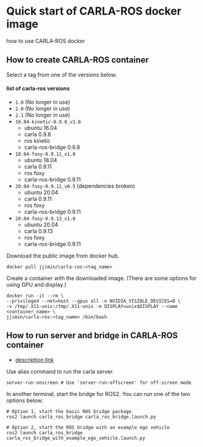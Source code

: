 # Quick start of CARLA-ROS docker image
how to use CARLA-ROS docker

## How to create CARLA-ROS container

Select a tag from one of the versions below.
#### list of carla-ros versions
* `1.0` (No longer in use)
* `2.0` (No longer in use)
* `2.1` (No longer in use)
* `16.04-kinetic-0.9.8_v1.0`
   * ubuntu 16.04
   * carla 0.9.8
   * ros kinetic
   * carla-ros-bridge 0.9.8
* `18.04-foxy-0.9.11_v1.0`
   * ubuntu 18.04
   * carla 0.9.11
   * ros foxy
   * carla-ros-bridge 0.9.11
* `20.04-foxy-0.9.11_v0.5` (dependencies broken)
   * ubuntu 20.04
   * carla 0.9.11
   * ros foxy
   * carla-ros-bridge 0.9.11
* `20.04-foxy-0.9.13_v1.0`
   * ubuntu 20.04
   * carla 0.9.13
   * ros foxy
   * carla-ros-bridge 0.9.11

Download the public image from docker hub.
```
docker pull jjimin/carla-ros:<tag_name>
```

Create a container with the downloaded image. (There are some options for using GPU and display.)
```
docker run -it --rm \
--privileged --net=host --gpus all -e NVIDIA_VISIBLE_DEVICES=0 \
-v /tmp/.X11-unix:/tmp/.X11-unix -e DISPLAY=unix$DISPLAY --name <container_name> \
jjimin/carla-ros:<tag_name> /bin/bash
```

## How to run server and bridge in CARLA-ROS container
* [description link](https://carla.readthedocs.io/projects/ros-bridge/en/latest/ros_installation_ros2/#run-the-ros-bridge)


Use alias command to run the carla server.
```
server-run-onscreen # Use 'server-run-offscreen' for off-screen mode
```

In another terminal, start the bridge for ROS2. You can run one of the two options below: 
```
# Option 1, start the basic ROS bridge package
ros2 launch carla_ros_bridge carla_ros_bridge.launch.py
```
```
# Option 2, start the ROS bridge with an example ego vehicle
ros2 launch carla_ros_bridge carla_ros_bridge_with_example_ego_vehicle.launch.py
```
